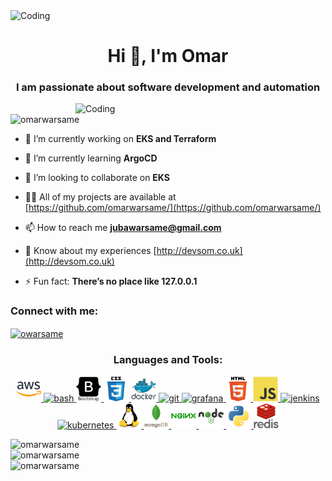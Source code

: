  <img align= "centre" alt= "Coding" width= "1050" height="200" src= "https://cdn.textures4photoshop.com/tex/thumbs/matrix-code-animation-gif-free-animated-background-716.gif">

<h1 align="center">Hi 👋, I'm Omar</h1>
<h3 align="center">I am passionate about software development and automation</h3>
 <img align= "right" alt= "Coding" width= "400" src= "https://cdn.dribbble.com/users/1162077/screenshots/3848914/programmer.gif">
<!--<img align="left"  src="https://drive.google.com/file/d/1iMKbXHL7v3GLRJDMwiQ-0DaNVhdDRwKQ/view?usp=drive_link"> -->

<p align="left"> <img src="https://komarev.com/ghpvc/?username=omarwarsame&label=Profile%20views&color=0e75b6&style=flat" alt="omarwarsame" /> </p>

- 🔭 I’m currently working on **EKS and Terraform**

- 🌱 I’m currently learning **ArgoCD**

- 👯 I’m looking to collaborate on **EKS**

- 👨‍💻 All of my projects are available at [https://github.com/omarwarsame/](https://github.com/omarwarsame/)

- 📫 How to reach me **jubawarsame@gmail.com**

- 📄 Know about my experiences [http://devsom.co.uk](http://devsom.co.uk)

- ⚡ Fun fact: **There’s no place like 127.0.0.1**

<h3 align="left">Connect with me:</h3>
<p align="left">
<a href="https://linkedin.com/in/owarsame" target="blank"><img align="center" src="https://raw.githubusercontent.com/rahuldkjain/github-profile-readme-generator/master/src/images/icons/Social/linked-in-alt.svg" alt="owarsame" height="30" width="40" /></a>
</p>

<h3 align="center">Languages and Tools:</h3>
<p align="center"> <a href="https://aws.amazon.com" target="_blank" rel="noreferrer"> <img src="https://raw.githubusercontent.com/devicons/devicon/master/icons/amazonwebservices/amazonwebservices-original-wordmark.svg" alt="aws" width="40" height="40"/> </a> <a href="https://www.gnu.org/software/bash/" target="_blank" rel="noreferrer"> <img src="https://www.vectorlogo.zone/logos/gnu_bash/gnu_bash-icon.svg" alt="bash" width="40" height="40"/> </a> <a href="https://getbootstrap.com" target="_blank" rel="noreferrer"> <img src="https://raw.githubusercontent.com/devicons/devicon/master/icons/bootstrap/bootstrap-plain-wordmark.svg" alt="bootstrap" width="40" height="40"/> </a> <a href="https://www.w3schools.com/css/" target="_blank" rel="noreferrer"> <img src="https://raw.githubusercontent.com/devicons/devicon/master/icons/css3/css3-original-wordmark.svg" alt="css3" width="40" height="40"/> </a> <a href="https://www.docker.com/" target="_blank" rel="noreferrer"> <img src="https://raw.githubusercontent.com/devicons/devicon/master/icons/docker/docker-original-wordmark.svg" alt="docker" width="40" height="40"/> </a> <a href="https://git-scm.com/" target="_blank" rel="noreferrer"> <img src="https://www.vectorlogo.zone/logos/git-scm/git-scm-icon.svg" alt="git" width="40" height="40"/> </a> <a href="https://grafana.com" target="_blank" rel="noreferrer"> <img src="https://www.vectorlogo.zone/logos/grafana/grafana-icon.svg" alt="grafana" width="40" height="40"/> </a> <a href="https://www.w3.org/html/" target="_blank" rel="noreferrer"> <img src="https://raw.githubusercontent.com/devicons/devicon/master/icons/html5/html5-original-wordmark.svg" alt="html5" width="40" height="40"/> </a> <a href="https://developer.mozilla.org/en-US/docs/Web/JavaScript" target="_blank" rel="noreferrer"> <img src="https://raw.githubusercontent.com/devicons/devicon/master/icons/javascript/javascript-original.svg" alt="javascript" width="40" height="40"/> </a> <a href="https://www.jenkins.io" target="_blank" rel="noreferrer"> <img src="https://www.vectorlogo.zone/logos/jenkins/jenkins-icon.svg" alt="jenkins" width="40" height="40"/> </a> <a href="https://kubernetes.io" target="_blank" rel="noreferrer"> <img src="https://www.vectorlogo.zone/logos/kubernetes/kubernetes-icon.svg" alt="kubernetes" width="40" height="40"/> </a> <a href="https://www.linux.org/" target="_blank" rel="noreferrer"> <img src="https://raw.githubusercontent.com/devicons/devicon/master/icons/linux/linux-original.svg" alt="linux" width="40" height="40"/> </a> <a href="https://www.mongodb.com/" target="_blank" rel="noreferrer"> <img src="https://raw.githubusercontent.com/devicons/devicon/master/icons/mongodb/mongodb-original-wordmark.svg" alt="mongodb" width="40" height="40"/> </a> <a href="https://www.nginx.com" target="_blank" rel="noreferrer"> <img src="https://raw.githubusercontent.com/devicons/devicon/master/icons/nginx/nginx-original.svg" alt="nginx" width="40" height="40"/> </a> <a href="https://nodejs.org" target="_blank" rel="noreferrer"> <img src="https://raw.githubusercontent.com/devicons/devicon/master/icons/nodejs/nodejs-original-wordmark.svg" alt="nodejs" width="40" height="40"/> </a> <a href="https://www.python.org" target="_blank" rel="noreferrer"> <img src="https://raw.githubusercontent.com/devicons/devicon/master/icons/python/python-original.svg" alt="python" width="40" height="40"/> </a> <a href="https://redis.io" target="_blank" rel="noreferrer"> <img src="https://raw.githubusercontent.com/devicons/devicon/master/icons/redis/redis-original-wordmark.svg" alt="redis" width="40" height="40"/> </a> </p>



<div class="row">
 
  <div class="column">
   <img width= "2000" height= "200" src="https://github-readme-stats.vercel.app/api/top-langs?username=omarwarsame&show_icons=true&locale=en&layout=compact" alt="omarwarsame" />
  </div>
  
  <div class="column">
   <img width= "2000" height= "200" src="https://github-readme-stats.vercel.app/api?username=omarwarsame&show_icons=true&locale=en" alt="omarwarsame" />
  </div>
  
  <div class="column">
   <img width= "2000" height= "200" src="https://github-readme-streak-stats.herokuapp.com/?user=omarwarsame&" alt="omarwarsame" />
  </div>
  
</div>

